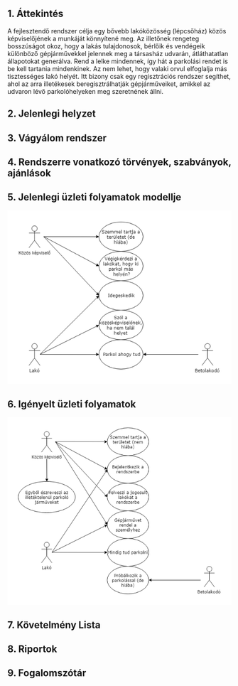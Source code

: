 ﻿## 1. Áttekintés

A fejlesztendő rendszer célja egy bővebb lakóközösség (lépcsőház) közös képviselőjének a munkáját könnyítené meg. Az illetőnek rengeteg bosszúságot okoz,
 hogy a lakás tulajdonosok, bérlőik és vendégeik különböző gépjárművekkel jelennek meg a társasház udvarán, átláthatatlan állapotokat generálva. Rend a lelke mindennek,
 így hát a parkolási rendet is be kell tartania mindenkinek. Az nem lehet, hogy valaki orvul elfoglalja más tisztességes lakó helyét. Itt bizony csak egy regisztrációs
 rendszer segíthet, ahol az arra illetékesek beregisztrálhatják gépjárműveiket, amikkel az udvaron lévő parkolóhelyeken meg szeretnének állni.

## 2. Jelenlegi helyzet

## 3. Vágyálom rendszer 

## 4. Rendszerre vonatkozó törvények, szabványok, ajánlások

## 5. Jelenlegi üzleti folyamatok modellje
![](images/jelenlegi_modell.png)
## 6. Igényelt üzleti folyamatok
![](images/igenyelt_modell.png)
## 7. Követelmény Lista

## 8. Riportok

## 9. Fogalomszótár